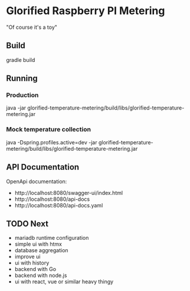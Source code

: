 # Glorified Raspberry PI Metering

"Of course it's a toy"

## Build

gradle build

## Running

### Production

java -jar glorified-temperature-metering/build/libs/glorified-temperature-metering.jar

### Mock temperature collection

java -Dspring.profiles.active=dev -jar glorified-temperature-metering/build/libs/glorified-temperature-metering.jar

## API Documentation

OpenApi documentation:
- http://localhost:8080/swagger-ui/index.html
- http://localhost:8080/api-docs
- http://localhost:8080/api-docs.yaml

## TODO Next

- mariadb runtime configuration
- simple ui with htmx
- database aggregation
- improve ui
- ui with history
- backend with Go
- backend with node.js
- ui with react, vue or similar heavy thingy
